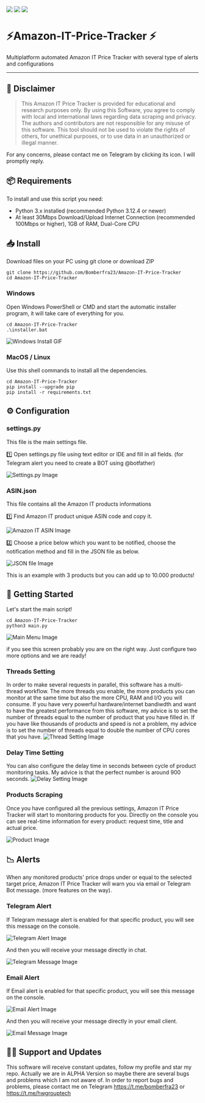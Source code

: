 <a href="https://docs.python.org/3.12/" target="_blank"><img src="https://badgen.net/badge/icon/Python 3.12 ?icon=pypi&label" ></a>
<a href="https://docs.python.org/3.12/" target="_blank"><img src="https://badgen.net/static/License/GPL 3.0/orange" ></a>
<a href="https://t.me/HwGroupTech" target="_blank"><img src="https://badgen.net/badge/icon/Telegram support?icon=telegram&label" ></a>


# ⚡️Amazon-IT-Price-Tracker ⚡️
Multiplatform automated Amazon IT Price Tracker with several type of alerts and configurations

---

## 📄 Disclaimer

> This Amazon IT Price Tracker is provided for educational and research purposes only. By using this Software, you agree to comply with local and international laws regarding data scraping and privacy. The authors and contributors are not responsible for any misuse of this software. This tool should not be used to violate the rights of others, for unethical purposes, or to use data in an unauthorized or illegal manner.

For any concerns, please contact me on Telegram by clicking its icon. I will promptly reply.

## 📦 Requirements

To install and use this script you need:

 - Python 3.x installed (recommended Python 3.12.4 or newer)
 - At least 30Mbps Download/Upload Internet Connection (recommended 100Mbps or higher), 1GB of RAM, Dual-Core CPU

## 📥 Install

Download files on your PC using git clone or download ZIP

```shell
git clone https://github.com/Bomberfra23/Amazon-IT-Price-Tracker
cd Amazon-IT-Price-Tracker
```
### Windows 

Open Windows PowerShell or CMD and start the automatic installer program, it will take care of everything for you.

```shell
cd Amazon-IT-Price-Tracker
.\installer.bat
```
![Windows Install GIF](https://github.com/Bomberfra23/Amazon-IT-Price-Tracker/blob/main/images/WindowsInstall.gif)

### MacOS / Linux

Use this shell commands to install all the dependencies.

```shell
cd Amazon-IT-Price-Tracker
pip install --upgrade pip
pip install -r requirements.txt
```
## ⚙️ Configuration

### settings.py

This file is the main settings file.

1️⃣ Open settings.py file using text editor or IDE and fill in all fields. (for Telegram alert you need to create a BOT using @botfather)

![Settings.py Image](https://github.com/Bomberfra23/Amazon-IT-Price-Tracker/blob/main/images/settingsImage.png)

### ASIN.json

This file contains all the Amazon IT products informations

1️⃣ Find Amazon IT product unique ASIN code and copy it.

![Amazon IT ASIN Image](https://github.com/Bomberfra23/Amazon-IT-Price-Tracker/blob/main/images/ASIN_Image.png)

2️⃣ Choose a price below which you want to be notified, choose the notification method and fill in the JSON file as below.

![JSON file Image](https://github.com/Bomberfra23/Amazon-IT-Price-Tracker/blob/main/images/json_image.png)

This is an example with 3 products but you can add up to 10.000 products!

## 🚀 Getting Started

Let's start the main script!

```shell
cd Amazon-IT-Price-Tracker
python3 main.py
```

![Main Menu Image](https://github.com/Bomberfra23/Amazon-IT-Price-Tracker/blob/main/images/mainmenu_Image.png)

if you see this screen probably you are on the right way. Just configure two more options and we are ready!

### Threads Setting

In order to make several requests in parallel, this software has a multi-thread workflow. The more threads you enable, the more products you can monitor at the same time but
also the more CPU, RAM and I/O you will consume. If you have very powerful hardware/internet bandiwdth and want to have the greatest performance from this software, my advice is
to set the number of threads equal to the number of product that you have filled in. If you have like thousands of products and speed is not a problem, my advice is to set the number
of threads equal to double the number of CPU cores that you have.
![Thread Setting Image](https://github.com/Bomberfra23/Amazon-IT-Price-Tracker/blob/main/images/threadsetting_image.png)

### Delay Time Setting

You can also configure the delay time in seconds between cycle of product monitoring tasks. My advice is that the perfect number is around 900 seconds.
![Delay Setting Image](https://github.com/Bomberfra23/Amazon-IT-Price-Tracker/blob/main/images/delaysetting_image.png)

### Products Scraping

Once you have configured all the previous settings, Amazon IT Price Tracker will start to monitoring products for you. Directly on the console you can see real-time information for every product:
request time, title and actual price.

![Product Image](https://github.com/Bomberfra23/Amazon-IT-Price-Tracker/blob/main/images/product_Image.png)

## 📉 Alerts

When any monitored products' price drops under or equal to the selected target price, Amazon IT Price Tracker will warn you via email or Telegram Bot message. (more features on the way).

### Telegram Alert

If Telegram message alert is enabled for that specific product, you will see this message on the console.
 
 
![Telegram Alert Image](https://github.com/Bomberfra23/Amazon-IT-Price-Tracker/blob/main/images/telegramalert_Image.png)
 
And then you will receive your message directly in chat.
 
![Telegram Message Image](https://github.com/Bomberfra23/Amazon-IT-Price-Tracker/blob/main/images/telegrammessage_Image.png)

### Email Alert

If Email alert is enabled for that specific product, you will see this message on the console.

![Email Alert Image](https://github.com/Bomberfra23/Amazon-IT-Price-Tracker/blob/main/images/emailalert_Image.png)

And then you will receive your message directly in your email client.

![Email Message Image](https://github.com/Bomberfra23/Amazon-IT-Price-Tracker/blob/main/images/email_Image.png)

## 👨‍💻 Support and Updates

This software will receive constant updates, follow my profile and star my repo. Actually we are in ALPHA Version so maybe there are several bugs and problems 
which I am not aware of. In order to report bugs and problems, please contact me on Telegram https://t.me/bomberfra23 or https://t.me/hwgrouptech





